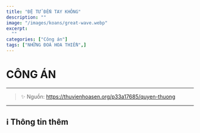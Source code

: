 ```yaml
---
title: "ĐỆ TỬ ĐẾN TAY KHÔNG"
description: ""
image: "/images/koans/great-wave.webp"
excerpt:
  ""
categories: ["Công án"]
tags: ["NHỮNG ĐOÁ HOA THIỀN",]
---
```


# CÔNG ÁN



<hr class="blog-rule" />

> ✨ Nguồn: https://thuvienhoasen.org/p33a17685/quyen-thuong

***

## ℹ️ Thông tin thêm

[^1]: ⭐️ <a href="https://blog.phapthihoi.org/gt-member/ts-cuu-phong-dao-kien/" target="_blank">TS CỬU PHONG ĐẠO KIỀN</a>

[^2]: ⭐️ <a href="https://blog.phapthihoi.org/gt-member/ts-thach-suong-khanh-chu/" target="_blank">TS THẠCH SƯƠNG KHÁNH CHƯ</a>
